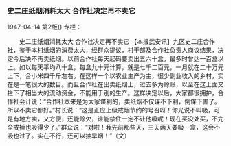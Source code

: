 ### 史二庄纸烟消耗太大  合作社决定再不卖它

1947-04-14
第2版()
专栏：

　　史二庄纸烟消耗太大
    合作社决定再不卖它
    【本报武安讯】九区史二庄合作社，鉴于本村纸烟的消费太大，经群众提议，村干部及合作社负责人商议结果，决定今后决不再卖纸烟。以前合作社每天起码要卖出五六十盒，最多时曾达一百盒以上。如以每天平均八十盒，每盒九十元计算，就是七千二百元，一月就在二十万元上下，合小米四千斤左右。在这样一个以农业生产为主，很少副业收入的乡村，实在是一笔很大的数目。而且合作社在出卖纸烟上，过去多为赊账，以至在这上面又拦下了相当大的流动资金，不能用于别的生产。这样决定以后，大家都很拥护，合作社会计说：“合作社本来是为大家谋利的，卖纸烟不仅谋不下利，倒谋下害了。所以不卖它都好。”村长说：“这是正应上级戒烟节约的号召呀！你光说不叫吸，可是有地方卖，又方便，还能赊欠，谁能禁住一定不让他吸呢！现在买没处买，不完全戒掉也吸得少了。”群众说：“对啦！我先前那些天，三天两天要吸一盒，这会不吸也过了。实在不行，还可以抽旱烟！”（文）
